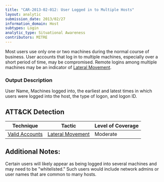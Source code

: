```yaml
---
title: "CAR-2013-02-012: User Logged in to Multiple Hosts"
layout: analytic
submission_date: 2013/02/27
information_domain: Host
subtypes: Login
analytic_type: Situational Awareness
contributors: MITRE
---
```


Most users use only one or two machines during the normal course of business. User accounts that log in to multiple machines, especially over a short period of time, may be compromised. Remote logins among multiple machines may be an indicator of [Lateral Movement](https://attack.mitre.org/tactics/TA0008).

### Output Description

User Name, Machines logged into, the earliest and latest times in which users were logged into the host, the type of logon, and logon ID.

## ATT&CK Detection

|Technique |Tactic |Level of Coverage |
|---|---|---|
|[Valid Accounts](https://attack.mitre.org/techniques/T1078/)|[Lateral Movement](https://attack.mitre.org/tactics/TA0008)|Moderate|

## Additional Notes: 

Certain users will likely appear as being logged into several machines and may need to be "whitelisted." Such users would include network admins or user names that are common to many hosts.